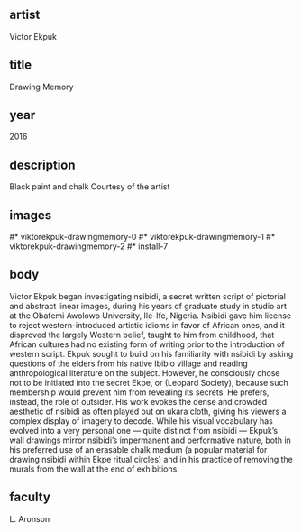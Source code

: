 ## artist 
Victor Ekpuk

## title
Drawing Memory

## year
2016 

## description
Black paint and chalk 
Courtesy of the artist 

## images
#* viktorekpuk-drawingmemory-0
#* viktorekpuk-drawingmemory-1
#* viktorekpuk-drawingmemory-2
#* install-7

## body
Victor Ekpuk began investigating nsibidi, a secret written script of pictorial and abstract linear images, during his years of graduate study in studio art at the Obafemi Awolowo University, Ile-Ife, Nigeria. Nsibidi gave him license to reject western-introduced artistic idioms in favor of African ones, and it disproved the largely Western belief, taught to him from childhood, that African cultures had no existing form of writing prior to the introduction of western script. Ekpuk sought to build on his familiarity with nsibidi by asking questions of the elders from his native Ibibio village and reading anthropological literature on the subject. However, he consciously chose not to be initiated into the secret Ekpe, or (Leopard Society), because such membership would prevent him from revealing its secrets. He prefers, instead, the role of outsider. His work evokes the dense and crowded aesthetic of nsibidi as often played out on ukara cloth, giving his viewers a complex display of imagery to decode. While his visual vocabulary has evolved into a very personal one — quite distinct from nsibidi — Ekpuk’s wall drawings mirror nsibidi’s impermanent and performative nature, both in his preferred use of an erasable chalk medium (a popular material for drawing nsibidi within Ekpe ritual circles) and in his practice of removing the murals from the wall at the end of exhibitions. 

## faculty
L. Aronson